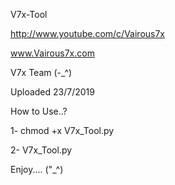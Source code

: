 V7x-Tool

http://www.youtube.com/c/Vairous7x

www.Vairous7x.com

V7x Team (-_^)

Uploaded 23/7/2019

How to Use..?

1- chmod +x V7x_Tool.py

2- V7x_Tool.py

Enjoy.... ("_^)
